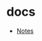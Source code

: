 <!-- generated by markdown-notes-tree -->

# docs

<!-- optional markdown-notes-tree directory description starts here -->

<!-- optional markdown-notes-tree directory description ends here -->

- [Notes](note.md)
